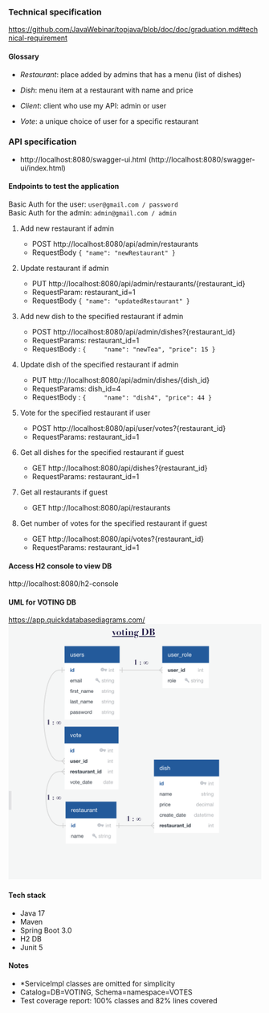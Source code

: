 ### Technical specification
https://github.com/JavaWebinar/topjava/blob/doc/doc/graduation.md#technical-requirement

#### Glossary

- *Restaurant*: place added by admins that has a menu (list of dishes)

- *Dish*:  menu item at a restaurant with name and price

- *Client*: client who use my API: admin or user

- *Vote*: a unique choice of user for a specific restaurant

### API specification
- http://localhost:8080/swagger-ui.html (http://localhost:8080/swagger-ui/index.html)

#### Endpoints to test the application
Basic Auth for the user: `user@gmail.com / password` <br>
Basic Auth for the admin: `admin@gmail.com / admin`

1) Add new restaurant if admin
   - POST http://localhost:8080/api/admin/restaurants
   - RequestBody `{ "name": "newRestaurant" }`

2) Update restaurant if admin
   - PUT http://localhost:8080/api/admin/restaurants/{restaurant_id}
   - RequestParam: restaurant_id=1
   - RequestBody `{ "name": "updatedRestaurant" }`

3) Add new dish to the specified restaurant if admin 
   - POST http://localhost:8080/api/admin/dishes?{restaurant_id}
   - RequestParams: restaurant_id=1
   - RequestBody : `{    
    "name": "newTea",
    "price": 15
    }`

4) Update dish of the specified restaurant if admin
   - PUT http://localhost:8080/api/admin/dishes/{dish_id}
   - RequestParams: dish_id=4
   - RequestBody : `{    
     "name": "dish4",
     "price": 44
     }`

5) Vote for the specified restaurant if user
   - POST http://localhost:8080/api/user/votes?{restaurant_id}
   - RequestParams: restaurant_id=1

6) Get all dishes for the specified restaurant if guest
   - GET http://localhost:8080/api/dishes?{restaurant_id}
   - RequestParams: restaurant_id=1

7) Get all restaurants if guest
   - GET http://localhost:8080/api/restaurants

8) Get number of votes for the specified restaurant if guest
   - GET http://localhost:8080/api/votes?{restaurant_id}
   - RequestParams: restaurant_id=1

#### Access H2 console to view DB
http://localhost:8080/h2-console

#### UML for VOTING DB
https://app.quickdatabasediagrams.com/ <br>
![DB scheme](https://github.com/lsolovyeva/voting-service/blob/master/database%20scheme.png)

#### Tech stack
- Java 17
- Maven
- Spring Boot 3.0
- H2 DB
- Junit 5

#### Notes
- *ServiceImpl classes are omitted for simplicity
- Catalog=DB=VOTING, Schema=namespace=VOTES
- Test coverage report: 100% classes and 82% lines covered
